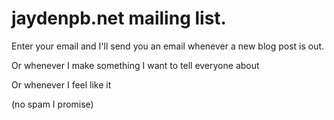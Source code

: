 # jaydenpb.net mailing list.

Enter your email and I'll send you an email whenever a new blog post is out.

Or whenever I make something I want to tell everyone about

Or whenever I feel like it

(no spam I promise)

<This is certainly where a form would go.>
